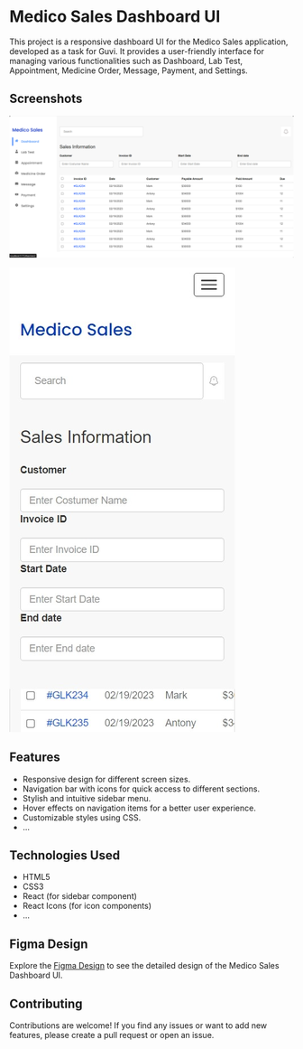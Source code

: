 # Medico Sales Dashboard UI

This project is a responsive dashboard UI for the Medico Sales application, developed as a task for Guvi. It provides a user-friendly interface for managing various functionalities such as Dashboard, Lab Test, Appointment, Medicine Order, Message, Payment, and Settings.

## Screenshots

![App Screenshot](./src/assets/img/UI%20screenshort.png)

![App Screenshot](./src/assets/img/Ui%20screenshort.jpeg)

## Features

- Responsive design for different screen sizes.
- Navigation bar with icons for quick access to different sections.
- Stylish and intuitive sidebar menu.
- Hover effects on navigation items for a better user experience.
- Customizable styles using CSS.
- ...

## Technologies Used

- HTML5
- CSS3
- React (for sidebar component)
- React Icons (for icon components)
- ...

## Figma Design

Explore the [Figma Design](https://www.figma.com/community/file/1278402219861213918) to see the detailed design of the Medico Sales Dashboard UI.

## Contributing

Contributions are welcome! If you find any issues or want to add new features, please create a pull request or open an issue.

